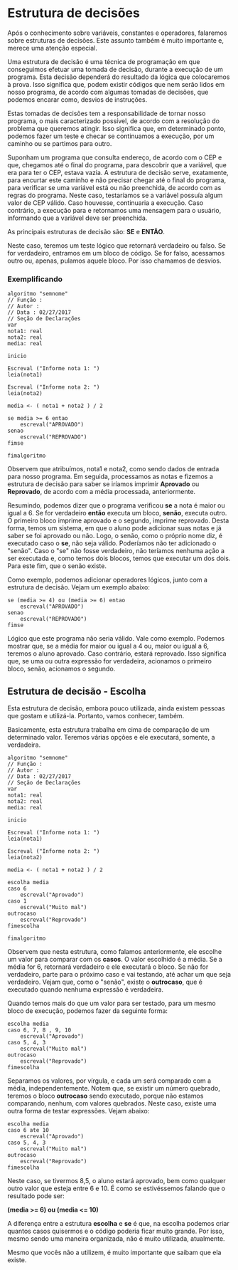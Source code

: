 # Estrutura de decisões

Após o conhecimento sobre variáveis, constantes e operadores, falaremos sobre estruturas de decisões. Este assunto também é muito importante e, merece uma atenção especial.

Uma estrutura de decisão é uma técnica de programação em que conseguimos efetuar uma tomada de decisão, durante a execução de um programa. Esta decisão dependerá do resultado da lógica que colocaremos à prova. Isso significa que, podem existir códigos que nem serão lidos em nosso programa, de acordo com algumas tomadas de decisões, que podemos encarar como, desvios de instruções.

Estas tomadas de decisões tem a responsabilidade de tornar nosso programa, o mais caracterizado possível, de acordo com a resolução do problema que queremos atingir. Isso significa que, em determinado ponto, podemos fazer um teste e checar se continuamos a execução, por um caminho ou se partimos para outro.

Suponham um programa que consulta endereço, de acordo com o CEP e que, chegamos até o final do programa, para descobrir que a variável, que era para ter o CEP, estava vazia. A estrutura de decisão serve, exatamente, para encurtar este caminho e não precisar chegar até o final do programa, para verificar se uma variável está ou não preenchida, de acordo com as regras do programa. Neste caso, testaríamos se a variável possuía algum valor de CEP válido. Caso houvesse, continuaria a execução. Caso contrário, a execução para e retornamos uma mensagem para o usuário, informando que a variável deve ser preenchida.

As principais estruturas de decisão são: **SE** e **ENTÃO**.

Neste caso, teremos um teste lógico que retornará verdadeiro ou falso. Se for verdadeiro, entramos em um bloco de código. Se for falso, acessamos outro ou, apenas, pulamos aquele bloco. Por isso chamamos de desvios.

### Exemplificando

```
algoritmo "semnome"
// Função :
// Autor :
// Data : 02/27/2017
// Seção de Declarações
var
nota1: real
nota2: real
media: real

inicio

Escreval ("Informe nota 1: ")
leia(nota1)

Escreval ("Informe nota 2: ")
leia(nota2)

media <- ( nota1 + nota2 ) / 2

se media >= 6 entao
    escreval("APROVADO")
senao
    escreval("REPROVADO")
fimse

fimalgoritmo
```

Observem que atribuímos, nota1 e nota2, como sendo dados de entrada para nosso programa. Em seguida, processamos as notas e fizemos a estrutura de decisão para saber se iríamos imprimir **Aprovado** ou **Reprovado**, de acordo com a média processada, anteriormente.

Resumindo, podemos dizer que o programa verificou **se** a nota é maior ou igual a 6. Se for verdadeiro **então** executa um bloco, **senão**, executa outro. O primeiro bloco imprime aprovado e o segundo, imprime reprovado. Desta forma, temos um sistema, em que o aluno pode adicionar suas notas e já saber se foi aprovado ou não. Logo, o senão, como o próprio nome diz, é executado caso o **se**, não seja válido. Poderíamos não ter adicionado o "senão". Caso o "se" não fosse verdadeiro, não teríamos nenhuma ação a ser executada e, como temos dois blocos, temos que executar um dos dois. Para este fim, que o senão existe.

Como exemplo, podemos adicionar operadores lógicos, junto com a estrutura de decisão. Vejam um exemplo abaixo:

```
se (media >= 4) ou (media >= 6) entao
    escreval("APROVADO")
senao
    escreval("REPROVADO")
fimse
```

Lógico que este programa não seria válido. Vale como exemplo. Podemos mostrar que, se a média for maior ou igual a 4 ou, maior ou igual a 6, teremos o aluno aprovado. Caso contrário, estará reprovado. Isso significa que, se uma ou outra expressão for verdadeira, acionamos o primeiro bloco, senão, acionamos o segundo.

## Estrutura de decisão - Escolha

Esta estrutura de decisão, embora pouco utilizada, ainda existem pessoas que gostam e utilizá-la. Portanto, vamos conhecer, também.

Basicamente, esta estrutura trabalha em cima de comparação de um determinado valor. Teremos várias opções e ele executará, somente, a verdadeira.

```
algoritmo "semnome"
// Função :
// Autor :
// Data : 02/27/2017
// Seção de Declarações
var
nota1: real
nota2: real
media: real

inicio

Escreval ("Informe nota 1: ")
leia(nota1)

Escreval ("Informe nota 2: ")
leia(nota2)

media <- ( nota1 + nota2 ) / 2

escolha media
caso 6
    escreval("Aprovado")
caso 1
    escreval("Muito mal")
outrocaso
    escreval("Reprovado")
fimescolha

fimalgoritmo
```

Observem que nesta estrutura, como falamos anteriormente, ele escolhe um valor para comparar com os **casos**. O valor escolhido é a média. Se a média for 6, retornará verdadeiro e ele executará o bloco. Se não for verdadeiro, parte para o próximo caso e vai testando, até achar um que seja verdadeiro. Vejam que, como o "senão", existe o **outrocaso**, que é executado quando nenhuma expressão é verdadeira.

Quando temos mais do que um valor para ser testado, para um mesmo bloco de execução, podemos fazer da seguinte forma:

```
escolha media
caso 6, 7, 8 , 9, 10
    escreval("Aprovado")
caso 5, 4, 3
    escreval("Muito mal")
outrocaso
    escreval("Reprovado")
fimescolha
```

Separamos os valores, por vírgula, e cada um será comparado com a média, independentemente. Notem que, se existir um número quebrado, teremos o bloco **outrocaso** sendo executado, porque não estamos comparando, nenhum, com valores quebrados. Neste caso, existe uma outra forma de testar expressões. Vejam abaixo:

```
escolha media
caso 6 ate 10
    escreval("Aprovado")
caso 5, 4, 3
    escreval("Muito mal")
outrocaso
    escreval("Reprovado")
fimescolha
```

Neste caso, se tivermos 8,5, o aluno estará aprovado, bem como qualquer outro valor que esteja entre 6 e 10. É como se estivéssemos falando que o resultado pode ser:

**(media >= 6) ou (media <= 10)**

A diferença entre a estrutura **escolha** e **se** é que, na escolha podemos criar quantos casos quisermos e o código poderia ficar muito grande. Por isso, mesmo sendo uma maneira organizada, não é muito utilizada, atualmente.

Mesmo que vocês não a utilizem, é muito importante que saibam que ela existe.